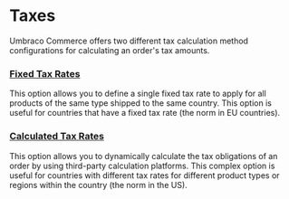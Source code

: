 ﻿---
description: Tax calculation options in Umbraco Commerce.
---

# Taxes

Umbraco Commerce offers two different tax calculation method configurations for calculating an order's tax amounts.

### [Fixed Tax Rates](./fixed-tax-rates.md)

This option allows you to define a single fixed tax rate to apply for all products of the same type shipped to the same country. This option is useful for countries that have a fixed tax rate (the norm in EU countries).

### [Calculated Tax Rates](./calculated-tax-rates.md)

This option allows you to dynamically calculate the tax obligations of an order by using third-party calculation platforms. This complex option is useful for countries with different tax rates for different product types or regions within the country (the norm in the US).
